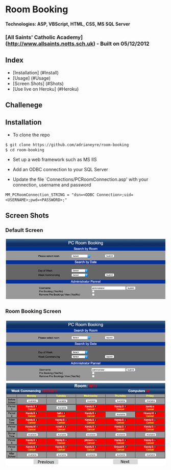 # Room Booking
#### Technologies: ASP, VBScript, HTML, CSS, MS SQL Server
### [All Saints' Catholic Academy] (http://www.allsaints.notts.sch.uk) - Built on 05/12/2012

## Index
* [Installation] (#Install)
* [Usage] (#Usage)
* [Screen Shots] (#Shots)
* [Use live on Heroku] (#Heroku)

## Challenege
## <a name="Install">Installation</a>
* To clone the repo
```shell
$ git clone https://github.com/adrianeyre/room-booking
$ cd room-booking
```

* Set up a web framework such as MS IIS

* Add an ODBC connection to your SQL Server

* Update the file `Connections/PCRoomConnection.asp' with your connection, username and password
```shell
MM_PCRoomConnection_STRING = "dsn=<ODBC Connection>;uid=<USERNAME>;pwd=<PASSWORD>;"
```

## <a name="Shots">Screen Shots</a>
### Default Screen
[![Screenshot](https://raw.githubusercontent.com/adrianeyre/room-booking/master/images/screenshot1.png)](https://raw.githubusercontent.com/adrianeyre/room-booking/master/images/screenshot1.png "Screen Shot 1")

### Room Booking Screen
[![Screenshot](https://raw.githubusercontent.com/adrianeyre/room-booking/master/images/screenshot2.png)](https://raw.githubusercontent.com/adrianeyre/room-booking/master/images/screenshot2.png "Screen Shot 2")


